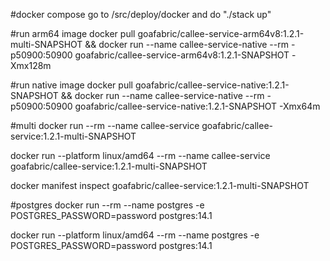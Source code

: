 #docker compose
go to /src/deploy/docker and do "./stack up"

#run arm64 image
docker pull goafabric/callee-service-arm64v8:1.2.1-multi-SNAPSHOT && docker run --name callee-service-native --rm -p50900:50900 goafabric/callee-service-arm64v8:1.2.1-SNAPSHOT -Xmx128m

#run native image
docker pull goafabric/callee-service-native:1.2.1-SNAPSHOT && docker run --name callee-service-native --rm -p50900:50900 goafabric/callee-service-native:1.2.1-SNAPSHOT -Xmx64m
          
#multi
docker run --rm --name callee-service goafabric/callee-service:1.2.1-multi-SNAPSHOT

docker run --platform linux/amd64 --rm --name callee-service goafabric/callee-service:1.2.1-multi-SNAPSHOT
                                                        
docker manifest inspect goafabric/callee-service:1.2.1-multi-SNAPSHOT

#postgres
docker run --rm --name postgres -e POSTGRES_PASSWORD=password postgres:14.1

docker run --platform linux/amd64 --rm --name postgres -e POSTGRES_PASSWORD=password postgres:14.1